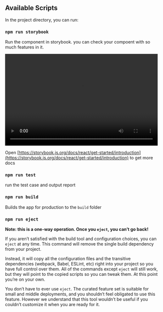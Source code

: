 ## Available Scripts

In the project directory, you can run:

### `npm run storybook`

Run the component in storybook. you can check your compoent with so much features in it.

<video src="https://storybook.js.org/7e71705d211e17a2967606c49059e891/storybook-hero-video-optimized.mp4" controls="controls" width="500" height="300">您的浏览器不支持播放该视频！</video>

Open [https://storybook.js.org/docs/react/get-started/introduction](https://storybook.js.org/docs/react/get-started/introduction) to get more docs

### `npm run test`

run the test case and output report

### `npm run build`

Builds the app for production to the `build` folder

### `npm run eject`

**Note: this is a one-way operation. Once you `eject`, you can’t go back!**

If you aren’t satisfied with the build tool and configuration choices, you can `eject` at any time. This command will remove the single build dependency from your project.

Instead, it will copy all the configuration files and the transitive dependencies (webpack, Babel, ESLint, etc) right into your project so you have full control over them. All of the commands except `eject` will still work, but they will point to the copied scripts so you can tweak them. At this point you’re on your own.

You don’t have to ever use `eject`. The curated feature set is suitable for small and middle deployments, and you shouldn’t feel obligated to use this feature. However we understand that this tool wouldn’t be useful if you couldn’t customize it when you are ready for it.
